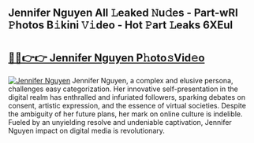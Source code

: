 ## Jennifer Nguyen All 𝙻eaked 𝙽u𝚍es - Part-wRI 𝙿hotos B𝚒kini 𝚅𝚒deo - Hot 𝙿art 𝙻eaks 6XEul

# <h2><a href="http://ld67l92.urlbe.top/?page=Jennifer+Nguyen">🔗🔗👉👉 Jennifer Nguyen P𝚑oto𝚜Vid𝚎o</a></h2>

[![Jennifer Nguyen](https://i.imgur.com/eBuTRDB.gif)](http://ld67l92.urlbe.top/?page=Jennifer+Nguyen)
Jennifer Nguyen, a complex and elusive persona, challenges easy categorization. Her innovative self-presentation in the digital realm has enthralled and infuriated followers, sparking debates on consent, artistic expression, and the essence of virtual societies. Despite the ambiguity of her future plans, her mark on online culture is indelible. Fueled by an unyielding resolve and undeniable captivation, Jennifer Nguyen impact on digital media is revolutionary.
